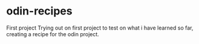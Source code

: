 # odin-recipes
First project
Trying out on first project to test on what i have learned so far, creating a recipe for the odin project. 
